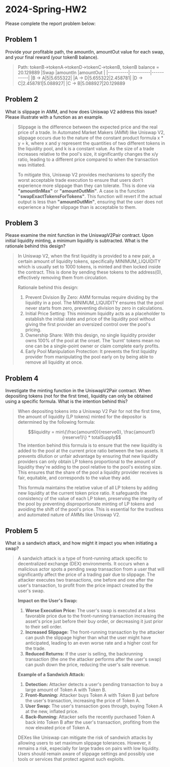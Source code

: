 # 2024-Spring-HW2

Please complete the report problem below:

## Problem 1
Provide your profitable path, the amountIn, amountOut value for each swap, and your final reward (your tokenB balance).

> Path: tokenB->tokenA->tokenD->tokenC->tokenB, tokenB balance = 20.129889
> |Swap    |amountIn |amountOut |
> |----------|----------|-----------|
> |B -> A|5|5.655322|
> |A -> D|5.655322|2.458781|
> |D -> C|2.458781|5.088927|
> |C -> B|5.088927|20.129889
> 

## Problem 2
What is slippage in AMM, and how does Uniswap V2 address this issue? Please illustrate with a function as an example.

> Slippage is the difference between the expected price and the real price of a trade. In Automated Market Makers (AMM) like Uniswap V2, slippage occurs due to the nature of the constant product formula x * y = k, where x and y represent the quantities of two different tokens in the liquidity pool, and k is a constant value. As the size of a trade increases relative to the pool's size, it significantly changes the x/y ratio, leading to a different price compared to when the transaction was initiated.
> 
> To mitigate this, Uniswap V2 provides mechanisms to specify the worst acceptable trade execution to ensure that users don't experience more slippage than they can tolerate. This is done via **"amountInMax"** or **"amountOutMin"**. A case  is the function **"swapExactTokensForTokens"**. This function will revert if the actual output is less than **"amountOutMin"**, ensuring that the user does not experience a higher slippage than is acceptable to them.

## Problem 3
Please examine the mint function in the UniswapV2Pair contract. Upon initial liquidity minting, a minimum liquidity is subtracted. What is the rationale behind this design?

> In Uniswap V2, when the first liquidity is provided to a new pair, a certain amount of liquidity tokens, specifically MINIMUM_LIQUIDITY which is usually set to 1000 tokens, is minted and then locked inside the contract. This is done by sending these tokens to the address(0), effectively removing them from circulation.
> 
> Rationale behind this design:
> 1. Prevent Division By Zero: AMM formulas require dividing by the liquidity in a pool. The MINIMUM_LIQUIDITY ensures that the pool never starts from zero, preventing division by zero in calculations.
> 2. Initial Price Setting: This minimum liquidity acts as a placeholder to establish the initial state and price of the liquidity pool without giving the first provider an oversized control over the pool's pricing.
> 3. Ownership Share: With this design, no single liquidity provider owns 100% of the pool at the onset. The 'burnt' tokens mean no one can be a single-point owner or claim complete early profits.
> 4. Early Pool Manipulation Protection: It prevents the first liquidity provider from manipulating the pool early on by being able to remove all liquidity at once.

## Problem 4
Investigate the minting function in the UniswapV2Pair contract. When depositing tokens (not for the first time), liquidity can only be obtained using a specific formula. What is the intention behind this?

> When depositing tokens into a Uniswap V2 Pair for not the first time, the amount of liquidity (LP tokens) minted for the depositor is determined by the following formula: 
>
> $$liquidity = min\{\frac{amount0}{reserve0}, \frac{amount1}{reserve1}\} * totalSupply$$
> The intention behind this formula is to ensure that the new liquidity is added to the pool at the current price ratio between the two assets. It prevents dilution or unfair advantage by ensuring that new liquidity providers can only obtain LP tokens proportional to the amount of liquidity they're adding to the pool relative to the pool's existing size. This ensures that the share of the pool a liquidity provider receives is fair, equitable, and corresponds to the value they add.
> 
> This formula maintains the relative value of all LP tokens by adding new liquidity at the current token price ratio. It safeguards the consistency of the value of each LP token, preserving the integrity of the pool by preventing disproportionate minting of LP tokens and avoiding the shift of the pool's price. This is essential for the trustless and automated nature of AMMs like Uniswap V2.


## Problem 5
What is a sandwich attack, and how might it impact you when initiating a swap?

> A sandwich attack is a type of front-running attack specific to decentralized exchange (DEX) environments. It occurs when a malicious actor spots a pending swap transaction from a user that will significantly affect the price of a trading pair due to slippage. The attacker executes two transactions, one before and one after the user's transaction, to profit from the price impact created by the user's swap.
> 
> **Impact on the User's Swap:**
> 1. **Worse Execution Price:** The user's swap is executed at a less favorable price due to the front-running transaction increasing the asset's price just before their buy order, or decreasing it just prior to their sell order.
> 2. **Increased Slippage:** The front-running transaction by the attacker can push the slippage higher than what the user might have anticipated, leading to an even worse rate and a higher cost for the trade.
> 3. **Reduced Returns:** If the user is selling, the backrunning transaction (the one the attacker performs after the user's swap) can push down the price, reducing the user's sale revenue.
> 
> **Example of a Sandwich Attack:**
> 
> 1. **Detection:** Attacker detects a user's pending transaction to buy a large amount of Token A with Token B.
> 2. **Front-Running:** Attacker buys Token A with Token B just before the user's transaction, increasing the price of Token A.
> 3. **User Swap:** The user's transaction goes through, buying Token A at the new, inflated price.
> 4. **Back-Running:** Attacker sells the recently purchased Token A back into Token B after the user's transaction, profiting from the now elevated price of Token A.
> 
> DEXes like Uniswap can mitigate the risk of sandwich attacks by allowing users to set maximum slippage tolerances. However, it remains a risk, especially for large trades on pairs with low liquidity. Users should remain aware of slippage settings and possibly use tools or services that protect against such exploits.

